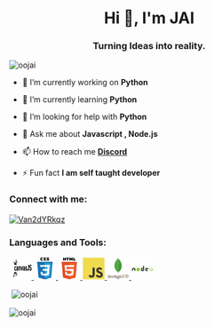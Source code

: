 <h1 align="center">Hi 👋, I'm JAI</h1>
<h3 align="center">Turning Ideas into reality.</h3>

<p align="left"> <img src="https://komarev.com/ghpvc/?username=oojai&label=Profile%20views&color=0e75b6&style=flat" alt="oojai" /> </p>

- 🔭 I’m currently working on **Python**

- 🌱 I’m currently learning **Python**

- 🤝 I’m looking for help with **Python**

- 💬 Ask me about **Javascript , Node.js**

- 📫 How to reach me **<a href="https://discord.gg/Van2dYRkqz">Discord</a>**

- ⚡ Fun fact **I am self taught developer**

<h3 align="left">Connect with me:</h3>
<p align="left">
<a href="https://discord.gg/Van2dYRkqz" target="blank"><img align="center" src="https://raw.githubusercontent.com/rahuldkjain/github-profile-readme-generator/master/src/images/icons/Social/discord.svg" alt="Van2dYRkqz" height="30" width="40" /></a>
</p>

<h3 align="left">Languages and Tools:</h3>
<p align="left"> <a href="https://canvasjs.com" target="_blank" rel="noreferrer"> <img src="https://raw.githubusercontent.com/Hardik0307/Hardik0307/master/assets/canvasjs-charts.svg" alt="canvasjs" width="40" height="40"/> </a> <a href="https://www.w3schools.com/css/" target="_blank" rel="noreferrer"> <img src="https://raw.githubusercontent.com/devicons/devicon/master/icons/css3/css3-original-wordmark.svg" alt="css3" width="40" height="40"/> </a> <a href="https://www.w3.org/html/" target="_blank" rel="noreferrer"> <img src="https://raw.githubusercontent.com/devicons/devicon/master/icons/html5/html5-original-wordmark.svg" alt="html5" width="40" height="40"/> </a> <a href="https://developer.mozilla.org/en-US/docs/Web/JavaScript" target="_blank" rel="noreferrer"> <img src="https://raw.githubusercontent.com/devicons/devicon/master/icons/javascript/javascript-original.svg" alt="javascript" width="40" height="40"/> </a> <a href="https://www.mongodb.com/" target="_blank" rel="noreferrer"> <img src="https://raw.githubusercontent.com/devicons/devicon/master/icons/mongodb/mongodb-original-wordmark.svg" alt="mongodb" width="40" height="40"/> </a> <a href="https://nodejs.org" target="_blank" rel="noreferrer"> <img src="https://raw.githubusercontent.com/devicons/devicon/master/icons/nodejs/nodejs-original-wordmark.svg" alt="nodejs" width="40" height="40"/> </a> </p>

<p>&nbsp;<img align="center" src="https://github-readme-stats.vercel.app/api?username=oojai&show_icons=true&locale=en" alt="oojai" /></p>

<p><img align="center" src="https://github-readme-streak-stats.herokuapp.com/?user=oojai&" alt="oojai" /></p>
